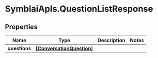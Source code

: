 # SymblaiApIs.QuestionListResponse

## Properties
Name | Type | Description | Notes
------------ | ------------- | ------------- | -------------
**questions** | [**[ConversationQuestion]**](ConversationQuestion.md) |  | 


